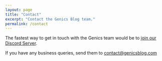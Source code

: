 ```yaml
---
layout: page
title: "Contact"
excerpt: "Contact the Genics Blog team."
permalink: /contact
---
```


The fastest way to get in touch with the Genics team would be to [join our Discord Server](https://discord.genicsblog.com).

If you have any business queries, send them to [contact@genicsblog.com](mailto:contact@genicsblog.com)